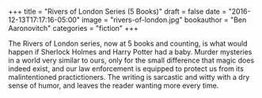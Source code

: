 +++
title = "Rivers of London Series (5 Books)"
draft = false
date = "2016-12-13T17:17:16-05:00"
image = "rivers-of-london.jpg"
bookauthor = "Ben Aaronovitch"
categories = "fiction"
+++

The Rivers of London series, now at 5 books and counting, is what would happen if Sherlock Holmes and Harry Potter had a baby. Murder mysteries in a world very similar to ours, only for the small difference that magic does indeed exist, and our law enforcement is equipped to protect us from its malintentioned practictioners. The writing is sarcastic and witty with a dry sense of humor, and leaves the reader wanting more every time.

